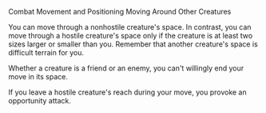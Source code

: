 Combat
Movement and Positioning
Moving Around Other Creatures
        <p>
          You can move through a nonhostile creature's space. In contrast, you can move through a hostile creature's space only if the creature is at least two sizes larger or smaller than you. Remember that another creature's space is difficult terrain for you.
        </p>
        <p>
          Whether a creature is a friend or an enemy, you can't willingly end your move in its space.
        </p>
        <p>
          If you leave a hostile creature's reach during your move, you provoke an opportunity attack.
        </p>
